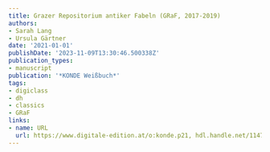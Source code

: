 ```yaml
---
title: Grazer Repositorium antiker Fabeln (GRaF, 2017-2019)
authors:
- Sarah Lang
- Ursula Gärtner
date: '2021-01-01'
publishDate: '2023-11-09T13:30:46.500338Z'
publication_types:
- manuscript
publication: '*KONDE Weißbuch*'
tags:
- digiclass
- dh
- classics
- GRaF
links:
- name: URL
  url: https://www.digitale-edition.at/o:konde.p21, hdl.handle.net/11471/562.50
---
```

